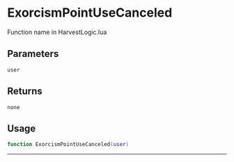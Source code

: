 # ExorcismPointUseCanceled
Function name in HarvestLogic.lua
## Parameters
`user`
## Returns
`none`
## Usage
```lua
function ExorcismPointUseCanceled(user)
```
---
